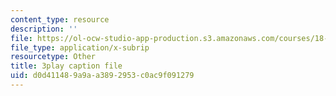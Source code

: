 ```yaml
---
content_type: resource
description: ''
file: https://ol-ocw-studio-app-production.s3.amazonaws.com/courses/18-650-statistics-for-applications-fall-2016/d0d411489a9aa3892953c0ac9f091279_rLlZpnT02ZU.srt
file_type: application/x-subrip
resourcetype: Other
title: 3play caption file
uid: d0d41148-9a9a-a389-2953-c0ac9f091279
---
```

